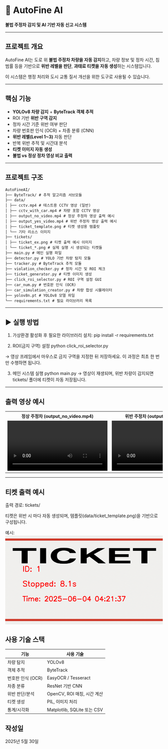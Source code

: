 # 🚗 AutoFine AI

**불법 주정차 감지 및 AI 기반 자동 신고 시스템**

---

## 프로젝트 개요

AutoFine AI는 도로 위 **불법 주정차 차량을 자동 감지**하고, 차량 정보 및 정차 시간, 침범률 등을 기반으로 **위반 레벨을 판단**, **과태료 티켓을 자동 생성**하는 시스템입니다.

이 시스템은 행정 처리와 도시 교통 질서 개선을 위한 도구로 사용될 수 있습니다.

---

## 핵심 기능

- **YOLOv8 차량 감지** + **ByteTrack 객체 추적**
- ROI 기반 **위반 구역 감지**
- 정차 시간 기준 위반 여부 판단
- 차량 번호판 인식 (OCR) + 차종 분류 (CNN)
- **위반 레벨(Level 1~3)** 자동 판단
- 반복 위반 추적 및 시간대 분석
- **티켓 이미지 자동 생성**
- **불법 vs 정상 정차 영상 비교 출력**

---

## 프로젝트 구조
```
AutoFineAI/
├── ByteTrack/ # 추적 알고리즘 서브모듈
├── data/
│ ├── cctv.mp4 # 테스트용 CCTV 영상 (일반)
│ ├── cctv_with_car.mp4 # 차량 포함 CCTV 영상
│ ├── output_no_video.mp4 # 정상 주정차 영상 출력 예시
│ ├── output_yes_video.mp4 # 위반 주정차 영상 출력 예시
│ ├── ticket_template.png # 티켓 생성용 템플릿
│ └── 기타 리소스 이미지
├── tickets/
│ ├── ticket_ex.png # 티켓 출력 예시 이미지
│ └── ticket_*.png # 실제 실행 시 생성되는 티켓들
├── main.py # 메인 실행 파일
├── detector.py # YOLO 기반 차량 탐지 모듈
├── tracker.py # ByteTrack 추적 모듈
├── violation_checker.py # 정차 시간 및 ROI 체크
├── ticket_generator.py # 티켓 이미지 생성
├── click_roi_selector.py # ROI 구역 설정 GUI
├── car_num.py # 번호판 인식 (OCR)
├── car_simulation_creator.py # 차량 합성 시뮬레이터
├── yolov8n.pt # YOLOv8 모델 파일
└── requirements.txt # 필요 라이브러리 목록
```
--- 

## ▶️ 실행 방법

1. 가상환경 활성화 후 필요한 라이브러리 설치:
pip install -r requirements.txt

2. ROI(금지 구역) 설정
python click_roi_selector.py

→ 영상 프레임에서 마우스로 금지 구역을 지정한 뒤 저장하세요. 이 과정은 최초 한 번만 수행하면 됩니다.

3. 메인 시스템 실행
python main.py
→ 영상이 재생되며, 위반 차량이 감지되면 tickets/ 폴더에 티켓이 자동 저장됩니다.

---

## 출력 영상 예시
<table>
  <tr>
    <th>정상 주정차 (output_no_video.mp4)</th>
    <th>위반 주정차 (output_yes_video.mp4)</th>
  </tr>
  <tr>
    <td>
      <video width="320" controls>
        <source src="data/output_no_video.mp4" type="video/mp4">
        Your browser does not support the video tag.
      </video>
    </td>
    <td>
      <video width="320" controls>
        <source src="data/output_yes_video.mp4" type="video/mp4">
        Your browser does not support the video tag.
      </video>
    </td>
  </tr>
</table>

--- 

## 티켓 출력 예시
출력 경로: tickets/

티켓은 위반 시 마다 자동 생성되며, 템플릿(data/ticket_template.png)을 기반으로 구성됩니다.

예시: ![티켓 예시](tickets/ticket_ex.png)


## 사용 기술 스택
| 기능                  | 사용 기술                              |
|---------------------|----------------------------------------|
| 차량 탐지           | YOLOv8                                 |
| 객체 추적           | ByteTrack                              |
| 번호판 인식 (OCR)   | EasyOCR / Tesseract                    |
| 차종 분류           | ResNet 기반 CNN                        |
| 위반 판단/분석      | OpenCV, ROI 매칭, 시간 계산            |
| 티켓 생성           | PIL, 이미지 처리                       |
| 통계/시각화         | Matplotlib, SQLite 또는 CSV            |


## 작성일
2025년 5월 30일
